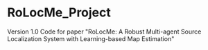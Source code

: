 # RoLocMe_Project
Version 1.0
Code for paper "RoLocMe: A Robust Multi-agent Source Localization System with Learning-based Map Estimation"

